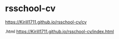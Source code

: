 # rsschool-cv

https://Kirill1711.github.io/rsschool-cv/cv

.html
https://Kirill1711.github.io/rsschool-cv/index.html
